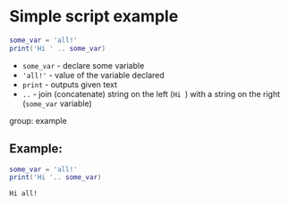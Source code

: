 # Simple script example

```lua
some_var = 'all!'
print('Hi ' .. some_var)
```

- `some_var` - declare some variable
- `'all!'` - value of the variable declared
- `print` - outputs given text 
- `..` - join (concatenate) string on the left (`Hi `) with a string on the right (`some_var` variable)

group: example

## Example: 
```lua
some_var = 'all!'
print('Hi '.. some_var)
```
```
Hi all!

```

